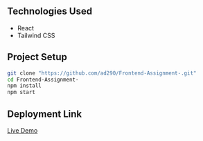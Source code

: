 ## Technologies Used
- React
- Tailwind CSS

## Project Setup

```sh
git clone "https://github.com/ad290/Frontend-Assignment-.git"
cd Frontend-Assignment-
npm install 
npm start
```

## Deployment Link
[Live Demo](https://frontend-assignment-pi.vercel.app/)
